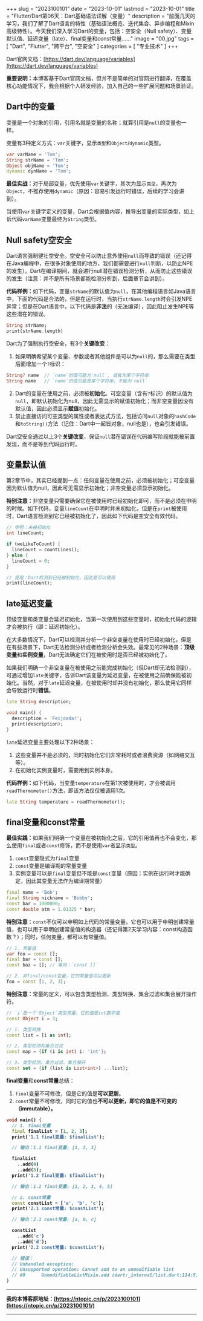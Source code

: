 +++
slug = "2023100101"
date = "2023-10-01"
lastmod = "2023-10-01"
title = "Flutter/Dart第06天：Dart基础语法详解（变量）"
description = "前面几天的学习，我们了解了Dart语言的特性（基础语法概览、迭代集合、异步编程和Mixin高级特性）。今天我们深入学习Dart的变量，包括：空安全（Null safety）、变量默认值、延迟变量（late）、final变量和const常量……"
image = "00.jpg"
tags = [ "Dart", "Flutter", "跨平台", "空安全" ]
categories = [ "专业技术" ]
+++

Dart官网文档：[https://dart.dev/language/variables](https://dart.dev/language/variables)

<b>重要说明：</b>本博客基于Dart官网文档，但并不是简单的对官网进行翻译，在覆盖核心功能情况下，我会根据个人研发经验，加入自己的一些扩展问题和场景验证。

## Dart中的变量
变量是一个对象的引用，引用名就是变量的名称；就算引用是`null`的变量也一样。

变量有3种定义方式：`var`关键字，显示`类型`和`Object`/`dynamic`类型。

```dart
var varName = 'Tom';
String strName = 'Tom';
Object objName = 'Tom';
dynamic dynName = 'Tom';
```

<b>最佳实战：</b>对于局部变量，优先使用`var`关键字，其次为显示`类型`，再次为`Object`，不推荐使用`dynamic`（原因：容易引发运行时错误，后续的学习会讲到）。

当使用`var`关键字定义的变量，Dart会根据值内容，推导出变量的实际类型，如上诉代码`varName`变量最终为`String`类型。

## Null safety空安全
Dart语言强制健壮空安全。空安全可以防止意外使用`null`而导致的错误（还记得在Java编程中，在很多对象使用的地方，我们都需要进行`null`判断，以防止NPE的发生）。Dart在编译期间，就会进行null潜在错误检测分析，从而防止这些错误的发生（注意：并不是所有场景都能检测分析到，后面章节会讲到）。

<b>代码样例：</b>如下代码，变量`strName`的默认值为`null`，在其他编程语言如Java语言中，下面的代码是合法的，但是在运行时，当执行`strName.length`时会引发NPE异常；但是在Dart语言中，以下代码是<b>非法</b>的（无法编译），因此阻止发生NPE等这些潜在的错误。

```dart
String strName;
print(strName.length)
```

Dart为了强制执行空安全，有3个<b>关键改变</b>：
1. 如果明确希望某个变量、参数或者其他组件是可以为`null`的，那么需要在类型后面增加一个`?`标识：
```dart
String? name  // `name`的值可能为`null`, 或者为某个字符串
String name   // `name`的值只能是某个字符串，不能为`null`
```
2. Dart的变量在使用之前，必须被<b>初始化</b>。可空变量（含有`?`标识）的默认值为`null`，即默认初始化为null，因此无需显示的赋值初始化；而非空变量因没有默认值，因此必须显示<b>赋值</b>初始化。
3. 禁止直接访问可空类型的属性或者表达式方法，包括访问`null`对象的`hashCode`和`toString()`方法（记住：Dart中一起皆对象，null也是），也会引发错误。

Dart空安全通过以上3个<b>关键改变</b>，保证`null`潜在错误在代码编写阶段就能被前置发现，而不是等到代码运行时。

## 变量默认值
第2章节中，其实已经提到一点：任何变量在使用之前，必须被初始化；可空变量因为默认值为null，因此可无需显示初始化；非空变量必须显示初始化。

<b>特别注意：</b>非空变量只需要确保它在被使用时已经初始化即可，而不是必须在申明的时候。如下代码，变量`lineCount`在申明时并未初始化，但是在`print`被使用时，Dart语言检测到它已经被初始化了，因此如下代码是空安全有效代码。

```dart
// 申明：未被初始化
int lineCount;

if (weLikeToCount) {
  lineCount = countLines();
} else {
  lineCount = 0;
}

// 使用：Dart检测到已经被初始化，因此是可以使用
print(lineCount);
```

## late延迟变量
顶级变量和类变量会延迟初始化，当第一次使用到这些变量时，初始化代码的逻辑才会被执行（即：延迟初始化）。

在大多数情况下，Dart可以检测并分析一个非空变量在使用时已经初始化，但是在有些场景下，Dart无法检测分析或者检测分析会失效。最常见的2种场景：<b>顶级变量</b>和<b>实例变量</b>，Dart无法确定它们在被使用时是否已经被初始化了。

如果我们明确一个非空变量在被使用之前能完成初始化（但Dart却无法检测到），可通过增加`late`关键字，告诉Dart该变量为延迟变量，在被使用之前确保能被初始化。当然，对于`late`延迟变量，在被使用时却并没有初始化，那么使用它同样会导致运行时<b>错误</b>。

```dart
late String description;

void main() {
  description = 'Feijoada!';
  print(description);
}
```

`late`延迟变量主要处理以下2种场景：
1. 这些变量并不是必须的，同时初始化它们非常耗时或者浪费资源（如网络交互等）。
2. 在初始化实例变量时，需要用到实例本身。

<b>代码样例：</b>如下代码，当变量`temperature`在第1次被使用时，才会被调用`readThermometer()`方法，即该方法仅仅被调用1次。

```dart
late String temperature = readThermometer();
```

## final变量和const常量
<b>最佳实践：</b>如果我们明确一个变量在被初始化之后，它的引用值再也不会变化，那么使用`final`或者`const`修饰，而不是使用`var`者显示`类型`。
1. `const`变量隐式为`final`变量
2. `const`变量是编译期的常量变量
3. 实例变量可以是`final`变量但不能是`const`变量（原因：实例在运行时才能确定，因此其变量无法作为编译期常量）

```dart
final name = 'Bob';
final String nickname = 'Bobby';
const bar = 1000000;
const double atm = 1.01325 * bar;
```

<b>特别注意：</b>`const`不仅可以申明如上代码的常量变量，它也可以用于申明创建常量值，也可以用于申明创建常量值的构造器（还记得第2天学习内容：const构造函数？）；同时，任何变量，都可以有常量值。

```dart
// 1. 常量值
var foo = const [];
final bar = const [];
const baz = []; // 等同：`const []`

// 2. 非final/const变量，它的常量值可以更新
foo = const [1, 2, 3];
```

<b>特别注意：</b>常量的定义，可以包含类型检测、类型转换、集合过滤和集合展开操作符。

```dart
// `i`是一个`Object`类型常量，它的值是int数字值
const Object i = 3;

// 1. 类型转换
const list = [i as int];

// 2. 类型检测和集合过滤
const map = {if (i is int) i: 'int'};

// 3. 类型检测、集合过滤、集合展开
const set = {if (list is List<int>) ...list};
```

<b>final变量</b>和<b>const常量</b>总结：
1. `final`变量不可修改，但是它的值是<b>可以更新</b>。
2. `const`常量不可修改，同时它的值也<b>不可以更新<b>，即它的值是不可变的（<b>immutable</b>）。

```dart
void main() {
  // 1. final变量
  final finalList = [1, 2, 3];
  print('1.1 final变量: $finalList');

  // 输出：1.1 final变量: [1, 2, 3]

  finalList
    ..add(4)
    ..add(5);
  print('1.2 final变量: $finalList');

  // 输出：1.2 final变量: [1, 2, 3, 4, 5]

  // 2. const常量
  const constList = ['a', 'b', 'c'];
  print('2.1 const常量: $constList');

  // 输出：2.1 const常量: [a, b, c]

  constList
    ..add('c')
    ..add('d');
  print('2.2 const常量: $constList');

  // 错误：
  // Unhandled exception:
  // Unsupported operation: Cannot add to an unmodifiable list
  // #0      UnmodifiableListMixin.add (dart:_internal/list.dart:114:5)
}
```

---
我的本博客原地址：[https://ntopic.cn/p/2023100101](https://ntopic.cn/p/2023100101/)

---
